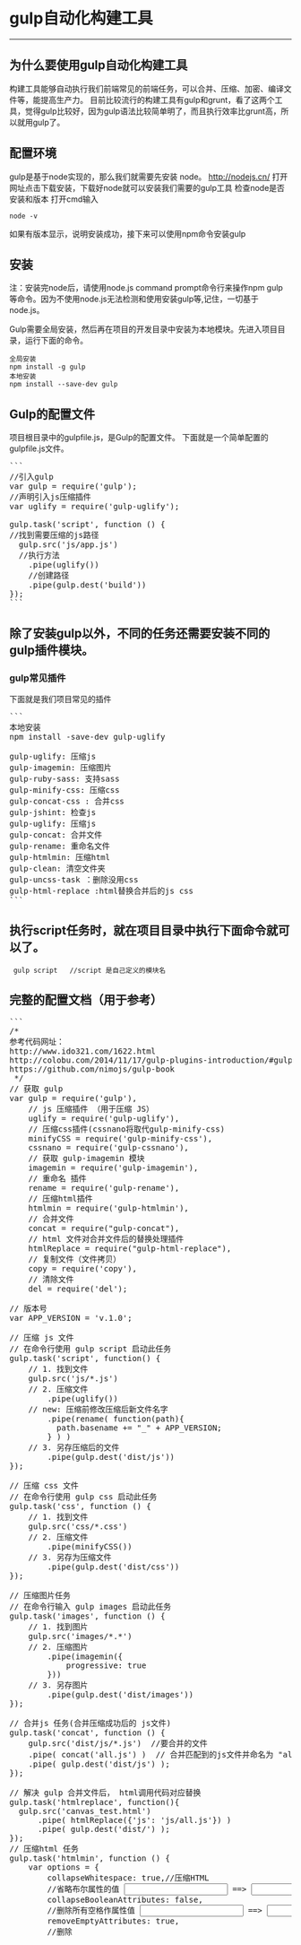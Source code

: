 # gulp自动化构建工具

----------



## 为什么要使用gulp自动化构建工具
构建工具能够自动执行我们前端常见的前端任务，可以合并、压缩、加密、编译文件等，能提高生产力。
目前比较流行的构建工具有gulp和grunt，看了这两个工具，觉得gulp比较好，因为gulp语法比较简单明了，而且执行效率比grunt高，所以就用gulp了。

## 配置环境
gulp是基于node实现的，那么我们就需要先安装 node。
http://nodejs.cn/
打开网址点击下载安装，下载好node就可以安装我们需要的gulp工具
检查node是否安装和版本 打开cmd输入
```
node -v
```
如果有版本显示，说明安装成功，接下来可以使用npm命令安装gulp

## 安装
注：安装完node后，请使用node.js command prompt命令行来操作npm gulp 等命令。因为不使用node.js无法检测和使用安装gulp等,记住，一切基于node.js。

Gulp需要全局安装，然后再在项目的开发目录中安装为本地模块。先进入项目目录，运行下面的命令。
```
全局安装
npm install -g gulp  
本地安装
npm install --save-dev gulp
```
## Gulp的配置文件
项目根目录中的gulpfile.js，是Gulp的配置文件。
下面就是一个简单配置的gulpfile.js文件。
<pre>
```
//引入gulp
var gulp = require('gulp');
//声明引入js压缩插件
var uglify = require('gulp-uglify');

gulp.task('script', function () {
//找到需要压缩的js路径
  gulp.src('js/app.js')
  //执行方法
    .pipe(uglify())
    //创建路径
    .pipe(gulp.dest('build'))
});
```
</pre>

## 除了安装gulp以外，不同的任务还需要安装不同的gulp插件模块。
### gulp常见插件
下面就是我们项目常见的插件
<pre>
```
本地安装
npm install -save-dev gulp-uglify

gulp-uglify: 压缩js
gulp-imagemin: 压缩图片
gulp-ruby-sass: 支持sass
gulp-minify-css: 压缩css
gulp-concat-css : 合并css
gulp-jshint: 检查js
gulp-uglify: 压缩js
gulp-concat: 合并文件
gulp-rename: 重命名文件
gulp-htmlmin: 压缩html
gulp-clean: 清空文件夹
gulp-uncss-task ：删除没用css
gulp-html-replace :html替换合并后的js css
```
</pre>
## 执行script任务时，就在项目目录中执行下面命令就可以了。
```
 gulp script   //script 是自己定义的模块名
```

## 完整的配置文档（用于参考）
<pre>
```
/*
参考代码网址：
http://www.ido321.com/1622.html           
http://colobu.com/2014/11/17/gulp-plugins-introduction/#gulp-rename            
https://github.com/nimojs/gulp-book  
 */
// 获取 gulp
var gulp = require('gulp'),
    // js 压缩插件 （用于压缩 JS）
    uglify = require('gulp-uglify'),
    // 压缩css插件(cssnano将取代gulp-minify-css)
    minifyCSS = require('gulp-minify-css'),
    cssnano = require('gulp-cssnano'),
    // 获取 gulp-imagemin 模块
    imagemin = require('gulp-imagemin'),
    // 重命名 插件
    rename = require('gulp-rename'),
    // 压缩html插件
    htmlmin = require('gulp-htmlmin'),
    // 合并文件
    concat = require("gulp-concat"),
    // html 文件对合并文件后的替换处理插件
    htmlReplace = require("gulp-html-replace"),
    // 复制文件（文件拷贝）
    copy = require('copy'),
    // 清除文件
    del = require('del');

// 版本号
var APP_VERSION = 'v.1.0';

// 压缩 js 文件
// 在命令行使用 gulp script 启动此任务
gulp.task('script', function() {
    // 1. 找到文件
    gulp.src('js/*.js')
    // 2. 压缩文件
        .pipe(uglify())
    // new: 压缩前修改压缩后新文件名字
        .pipe(rename( function(path){
          path.basename += "_" + APP_VERSION; 
        } ) )
    // 3. 另存压缩后的文件
        .pipe(gulp.dest('dist/js'))
});

// 压缩 css 文件
// 在命令行使用 gulp css 启动此任务
gulp.task('css', function () {
    // 1. 找到文件
    gulp.src('css/*.css')
    // 2. 压缩文件
        .pipe(minifyCSS())
    // 3. 另存为压缩文件
        .pipe(gulp.dest('dist/css'))
});

// 压缩图片任务
// 在命令行输入 gulp images 启动此任务
gulp.task('images', function () {
    // 1. 找到图片
    gulp.src('images/*.*')
    // 2. 压缩图片
        .pipe(imagemin({
            progressive: true
        }))
    // 3. 另存图片
        .pipe(gulp.dest('dist/images'))
});

// 合并js 任务(合并压缩成功后的 js文件)
gulp.task('concat', function () {
    gulp.src('dist/js/*.js')  //要合并的文件
    .pipe( concat('all.js') )  // 合并匹配到的js文件并命名为 "all.js"
    .pipe( gulp.dest('dist/js') );
});

// 解决 gulp 合并文件后， html调用代码对应替换
gulp.task('htmlreplace', function(){
  gulp.src('canvas_test.html')
      .pipe( htmlReplace({'js': 'js/all.js'}) )
      .pipe( gulp.dest('dist/') );
});
// 压缩html 任务
gulp.task('htmlmin', function () {
    var options = {
        collapseWhitespace: true,//压缩HTML
        //省略布尔属性的值 <input checked="true"/> ==> <input />
        collapseBooleanAttributes: false,
        //删除所有空格作属性值 <input id="" /> ==> <input />
        removeEmptyAttributes: true,
        //删除<script>的type="text/javascript"
        removeScriptTypeAttributes: true,
        //删除<style>和<link>的type="text/css"
        removeStyleLinkTypeAttributes: true,
        minifyJS: true,//压缩页面JS
        minifyCSS: true//压缩页面CSS
    };
    gulp.src('*.html')
        .pipe(htmlmin(options))
        .pipe(gulp.dest('dist'));
});

// 清除文件任务
gulp.task('clean', function(cb){
   del(['dist/*']);
   cb();
});

// 复制任务(连续复制多个文件时，最好加上回调函数)
gulp.task('copy', function(cb){
    copy(['copy_file2.txt', 'copy_file.txt'], 'dist/');
    cb();
});


/*************************************************************
 *                         组合任务      
 ************************************************************/

// js 压缩合并任务
gulp.task('ugconjs', function(){
    // 1. 找到文件
    gulp.src(['js/concat_base.js', 'js/uglify_utils.js'])
    // 2. 压缩文件
        .pipe(uglify())
    // 3. 合并成一个文件
        .pipe( concat('all.js') )
    // 4. 改名
        .pipe(rename( function(path){
          path.basename += "_" + APP_VERSION; 
        } ) )
    // 5. 另存压缩后的文件
        .pipe(gulp.dest('dist/js'))
});

// 组合任务： 先替换html再压缩
gulp.task('htmlcomp', function(){
  var options = {
    collapseWhitespace: true,//压缩HTML
    //省略布尔属性的值 <input checked="true"/> ==> <input />
    collapseBooleanAttributes: false,
    //删除所有空格作属性值 <input id="" /> ==> <input />
    removeEmptyAttributes: true,
    //删除<script>的type="text/javascript"
    removeScriptTypeAttributes: true,
    //删除<style>和<link>的type="text/css"
    removeStyleLinkTypeAttributes: true,
    minifyJS: true,//压缩页面JS
    minifyCSS: true//压缩页面CSS
  };
  gulp.src('canvas_test.html')
      .pipe( htmlReplace({'js': 'js/all_' + APP_VERSION + '.js'}) )
      .pipe( htmlmin(options) )
      .pipe( gulp.dest('dist/') );
});

// 默认任务
gulp.task('default', ['clean'], function(){
    gulp.start('ugconjs', 'htmlcomp', 'copy', 'css', 'images');
});

/*************************************************************
 *               本地js  html css本地压缩      
 ************************************************************/
// 字符串拷贝进 js/str.js 中, 然后运行 `gulp str-js`
gulp.task('str-js', function() {
    gulp.src('js/str.js')
        .pipe(uglify())
        .pipe(gulp.dest('dist/js'));
});
// 字符串拷贝进 css/str.css 中, 然后运行 `gulp str-css`
gulp.task('str-css', function () {
    gulp.src('css/str.css')
        .pipe(cssnano())
        .pipe(gulp.dest('dist/css'));
});
// 字符串拷贝进 str.html 中, 然后运行 `gulp str-html`
gulp.task('str-html', function () {
    var options = {
        collapseWhitespace: true,//压缩HTML
        //省略布尔属性的值 <input checked="true"/> ==> <input />
        collapseBooleanAttributes: false,
        //删除所有空格作属性值 <input id="" /> ==> <input />
        removeEmptyAttributes: true,
        //删除<script>的type="text/javascript"
        removeScriptTypeAttributes: true,
        //删除<style>和<link>的type="text/css"
        removeStyleLinkTypeAttributes: true,
        minifyJS: true,//压缩页面JS
        minifyCSS: true//压缩页面CSS
    };
    gulp.src('str.html')
        .pipe(htmlmin(options))
        .pipe(gulp.dest('dist'));
});
```
</pre>
## 专门用于删除的模块插件（rimraf）
因为插件是安装在项目里的，有时项目目录变了，或者想删除这些插件，就需要使用rimraf来卸载掉，单独的手动删除文件是删不掉的。
1、安装：npm install -g rimraf（全局安装）
2、使用：先定位目标文件夹的父级目录，然后命令行输入rimraf ***（***为需要删除的文件夹名称）
```
rimeaf node_modules
```
参考文档
https://github.com/nimojs/gulp-book/blob/master/chapter2.md
http://www.ido321.com/1622.html
https://zhuanlan.zhihu.com/p/20309820
http://www.cnblogs.com/2050/p/4198792.html
